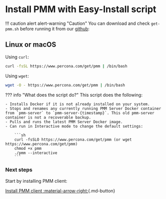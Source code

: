 # Install PMM with Easy-Install script

!!! caution alert alert-warning "Caution"
    You can download and check `get-pmm.sh` before running it from our [github]:

## Linux or macOS

Using `curl`:

```sh
curl -fsSL https://www.percona.com/get/pmm | /bin/bash
```

Using `wget`:

```sh
wget -O - https://www.percona.com/get/pmm | /bin/bash
```


??? info "What does the script do?"
     This script does the following:

    - Installs Docker if it is not already installed on your system.
    - Stops and renames any currently running PMM Server Docker container from `pmm-server` to `pmm-server-{timestamp}`. This old pmm-server container is not a recoverable backup.
    - Pulls and runs the latest PMM Server Docker image.
    - Can run in Interactive mode to change the default settings:

        ```sh
        curl -fsSLO https://www.percona.com/get/pmm (or wget https://www.percona.com/get/pmm)
        chmod +x pmm
        ./pmm --interactive
        ```


[github]: https://github.com/percona/pmm/blob/main/get-pmm.sh

### Next steps

Start by installing PMM client: 

[Install PMM client :material-arrow-right:](../../install-pmm-client/index.md){.md-button}